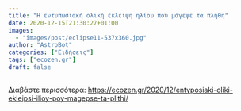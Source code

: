 ```yaml
---
title: "Η εντυπωσιακή ολική έκλειψη ηλίου που μάγεψε τα πλήθη"
date: 2020-12-15T21:30:27+01:00
images:
  - "images/post/eclipse11-537x360.jpg"
author: "AstroBot"
categories: ["Ειδήσεις"]
tags: ["ecozen.gr"]
draft: false
---
```




Διαβάστε περισσότερα: https://ecozen.gr/2020/12/entyposiaki-oliki-ekleipsi-ilioy-poy-magepse-ta-plithi/
